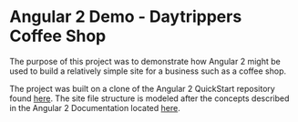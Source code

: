 #   Angular 2 Demo - Daytrippers Coffee Shop

The purpose of this project was to demonstrate how Angular 2 might be used to build a relatively simple site for a business such as a coffee shop.

The project was built on a clone of the Angular 2 QuickStart repository found [here](https://github.com/angular/quickstart).  The site file structure is modeled after the concepts described in the Angular 2 Documentation located [here](https://angular.io/docs/ts/latest/guide/).


 
 
